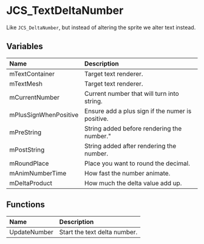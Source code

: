 # JCS_TextDeltaNumber

Like `JCS_DeltaNumber`, but instead of altering the sprite we alter text instead.

## Variables

| Name                  | Description                                      |
|:----------------------|:-------------------------------------------------|
| mTextContainer        | Target text renderer.                            |
| mTextMesh             | Target text renderer.                            |
| mCurrentNumber        | Current number that will turn into string.       |
| mPlusSignWhenPositive | Ensure add a plus sign if the numer is positive. |
| mPreString            | String added before rendering the number."       |
| mPostString           | String added after rendering the number.         |
| mRoundPlace           | Place you want to round the decimal.             |
| mAnimNumberTime       | How fast the number animate.                     |
| mDeltaProduct         | How much the delta value add up.                 |

## Functions

| Name         | Description                  |
|:-------------|:-----------------------------|
| UpdateNumber | Start the text delta number. |
